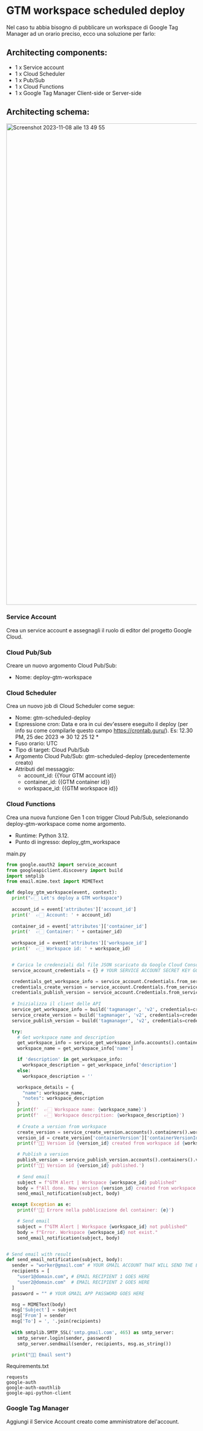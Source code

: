 # GTM workspace scheduled deploy

Nel caso tu abbia bisogno di pubblicare un workspace di Google Tag Manager ad un orario preciso, ecco una soluzione per farlo:

## Architecting components:
- 1 x Service account
- 1 x Cloud Scheduler
- 1 x Pub/Sub 
- 1 x Cloud Functions
- 1 x Google Tag Manager Client-side or Server-side

## Architecting schema:
<img width="1274" alt="Screenshot 2023-11-08 alle 13 49 55" src="https://github.com/tommasomoretti/gtm-scheduled-deploy/assets/29273232/b2f5a996-4e5c-4534-a6d2-5228de601d7f">

### Service Account
Crea un service account e assegnagli il ruolo di editor del progetto Google Cloud.

### Cloud Pub/Sub
Creare un nuovo argomento Cloud Pub/Sub:
- Nome: deploy-gtm-workspace

### Cloud Scheduler
Crea un nuovo job di Cloud Scheduler come segue:
- Nome: gtm-scheduled-deploy
- Espressione cron: Data e ora in cui dev'essere eseguito il deploy (per info su come compilarle questo campo https://crontab.guru/). Es: 12.30 PM, 25 dec 2023 => 30 12 25 12 *
- Fuso orario: UTC
- Tipo di target: Cloud Pub/Sub
- Argomento Cloud Pub/Sub: gtm-scheduled-deploy (precedentemente creato)
- Attributi del messaggio:
  - account_id: {{Your GTM account id}}
  - container_id: {{GTM container id}}
  - workspace_id: {{GTM workspace id}}

### Cloud Functions
Crea una nuova funzione Gen 1 con trigger Cloud Pub/Sub, selezionando deploy-gtm-workspace come nome argomento. 
- Runtime: Python 3.12.
- Punto di ingresso: deploy_gtm_workspace

main.py

```python
from google.oauth2 import service_account
from googleapiclient.discovery import build
import smtplib
from email.mime.text import MIMEText

def deploy_gtm_workspace(event, context):
  print("👉🏻 Let's deploy a GTM workspace")
  
  account_id = event['attributes']['account_id']
  print('  👉🏻 Account: ' + account_id)
  
  container_id = event['attributes']['container_id']
  print('  👉🏻 Container: ' + container_id)
  
  workspace_id = event['attributes']['workspace_id']
  print('  👉🏻 Workspace id: ' + workspace_id)


  # Carica le credenziali dal file JSON scaricato da Google Cloud Console
  service_account_credentials = {} # YOUR SERVICE ACCOUNT SECRET KEY GOES HERE

  credentials_get_workspace_info = service_account.Credentials.from_service_account_info(service_account_credentials, scopes=['https://www.googleapis.com/auth/tagmanager.readonly'])
  credentials_create_version = service_account.Credentials.from_service_account_info(service_account_credentials, scopes=['https://www.googleapis.com/auth/tagmanager.edit.containerversions'])
  credentials_publish_version = service_account.Credentials.from_service_account_info(service_account_credentials, scopes=['https://www.googleapis.com/auth/tagmanager.publish'])
  
  # Inizializza il client delle API
  service_get_workspace_info = build('tagmanager', 'v2', credentials=credentials_get_workspace_info)
  service_create_version = build('tagmanager', 'v2', credentials=credentials_create_version)
  service_publish_version = build('tagmanager', 'v2', credentials=credentials_publish_version)

  try:
    # Get workspace name and description
    get_workspace_info = service_get_workspace_info.accounts().containers().workspaces().get(path=f'accounts/{account_id}/containers/{container_id}/workspaces/{workspace_id}').execute()
    workspace_name = get_workspace_info['name']

    if 'description' in get_workspace_info:
      workspace_description = get_workspace_info['description']
    else:
      workspace_description = ''

    workspace_details = {
      "name": workspace_name,
      "notes": workspace_description
    }
    print(f'  👉🏻 Workspace name: {workspace_name}')
    print(f'  👉🏻 Workspace descrpition: {workspace_description}')
    
    # Create a version from workspace
    create_version = service_create_version.accounts().containers().workspaces().create_version(path=f'accounts/{account_id}/containers/{container_id}/workspaces/{workspace_id}', body=workspace_details).execute()
    version_id = create_version['containerVersion']['containerVersionId']
    print(f'👍🏻 Version id {version_id} created from workspace id {workspace_id}.')

    # Publish a version
    publish_version = service_publish_version.accounts().containers().versions().publish(path=f'accounts/{account_id}/containers/{container_id}/versions/{version_id}').execute()
    print(f'👍🏻 Version id {version_id} published.')
    
    # Send email
    subject = f"GTM Alert | Workspace {workspace_id} published"
    body = f"All done. New version {version_id} created from workspace {workspace_id}."
    send_email_notification(subject, body)

  except Exception as e:
    print(f'🖕🏻 Errore nella pubblicazione del container: {e}')

    # Send email
    subject = f"GTM Alert | Workspace {workspace_id} not published"
    body = f"Error. Workspace {workspace_id} not exist."
    send_email_notification(subject, body)


# Send email with result
def send_email_notification(subject, body):
  sender = "worker@gmail.com" # YOUR GMAIL ACCOUNT THAT WILL SEND THE EMAIL GOES HERE
  recipients = [
    "user1@domain.com", # EMAIL RECIPIENT 1 GOES HERE
    "user2@domain.com"  # EMAIL RECIPIENT 2 GOES HERE
  ]
  password = "" # YOUR GMAIL APP PASSWORD GOES HERE

  msg = MIMEText(body)
  msg['Subject'] = subject
  msg['From'] = sender
  msg['To'] = ', '.join(recipients)
  
  with smtplib.SMTP_SSL('smtp.gmail.com', 465) as smtp_server:
    smtp_server.login(sender, password)
    smtp_server.sendmail(sender, recipients, msg.as_string())

  print("👍🏻 Email sent")
```

Requirements.txt

```
requests
google-auth
google-auth-oauthlib
google-api-python-client
```


### Google Tag Manager
Aggiungi il Service Account creato come amministratore del'account.
